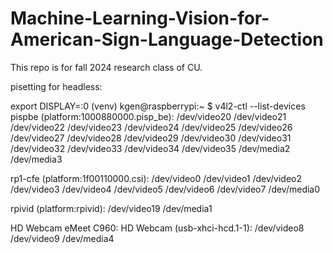 # Machine-Learning-Vision-for-American-Sign-Language-Detection
This repo is for fall 2024 research class of CU.


pisetting for headless:


export DISPLAY=:0
(venv) kgen@raspberrypi:~ $ v4l2-ctl --list-devices
pispbe (platform:1000880000.pisp_be):
        /dev/video20
        /dev/video21
        /dev/video22
        /dev/video23
        /dev/video24
        /dev/video25
        /dev/video26
        /dev/video27
        /dev/video28
        /dev/video29
        /dev/video30
        /dev/video31
        /dev/video32
        /dev/video33
        /dev/video34
        /dev/video35
        /dev/media2
        /dev/media3

rp1-cfe (platform:1f00110000.csi):
        /dev/video0
        /dev/video1
        /dev/video2
        /dev/video3
        /dev/video4
        /dev/video5
        /dev/video6
        /dev/video7
        /dev/media0

rpivid (platform:rpivid):
        /dev/video19
        /dev/media1

HD Webcam eMeet C960: HD Webcam (usb-xhci-hcd.1-1):
        /dev/video8
        /dev/video9
        /dev/media4
